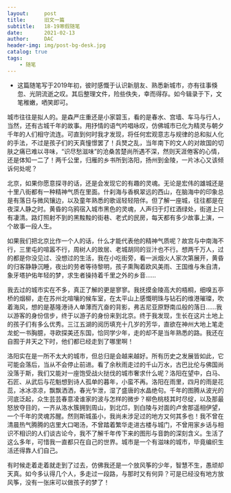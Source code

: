 ```yaml
---
layout:     post
title:      旧文一篇
subtitle:   18-19寒假随笔
date:       2021-02-13
author:     DAC
header-img: img/post-bg-desk.jpg
catalog: true
tags:
    - 随笔
---
```

* 这篇随笔写于2019年初，彼时感慨于认识新朋友、熟悉新城市，亦有往事倏忽、光阴流逝之叹。其后整理文件，险些佚失，幸而得存。如今辑录于下，文笔稚嫩，哂笑即可。

城市往往是拟人的。是森严庄重还是小家碧玉，看的是春水、宫墙、车马与行人，当然，还有古城千年的故事。用抒情的语气吟唱咏叹，仿佛城市已化为精灵与朝夕千年的人们相守流连。可直到何时我才发现，将任何宏观意志与规律的总和拟人化的手法，不过是孩子们的天真憧憬罢了！兵燹之乱，当年南下的文人的对故国的切肤之痛已难以寻味，“识尽愁滋味”的沧桑苦楚尚所遇不深，然则天涯倦客的心情，还是体知一二了！两千公里，归雁的乡书所到洛阳，扬州到金陵，一片冰心又该倾诉何处呢？

北京，如果你愿意探寻的话，还是会发现它的有趣的灵魂。无论是宏伟的雄城还是十里八街都有一种精神气质在里面。什刹海与香枫翠远的西山，在脑海中的印象总是有落日与微风镶边，以及童年熟悉的歌谣轻轻陪伴。但了解一座城，往往都是在夜深人静之时。黄昏的乌鸦宿入城市黑色的灵魂，人声归于灯红酒绿处，街道上只有凄清。路灯照射不到的黑黢黢的街巷、老式的民房，每天都有多少故事上演，一个故事一段人生。

如果我们把北京比作一个人的话，什么才能代表他的精神气质呢？故宫与中南海不行，三里屯的喧嚣不行，周树人的故居、老城胡同的豆汁也不行。想两千万人，过的都是你没见过、没想过的生活，我在小吃街旁，看一派烟火人家次第展开，黄昏的归客静静沉睡，夜出的劳者等待黎明，孩子熏陶着欧风美雨、王国维与朱自清，象牙塔护佑年轻的梦，求生者操持着千里之外的乡音……

我去过的城市实在不多，真正了解的更是寥寥。我抚摸金陵高大的梧桐，细嗅五亭桥的烟柳，走在苏州北喧嚷的候车室，在太平山上感慨明珠与钻石的维港璀璨，吹着海风，想的是基隆港诗人单薄而亢奋的背影，弗吉尼亚原野南瓜般的落日……我以游客的身份信步，终于以游子的身份来到北京。终于我发现，生长在这片土地上的孩子们有多么优秀。三江五湖的阅历填充十几岁的芳华，直欲在神州大地上笔走龙蛇一书胸臆，寻欧探美还东国，恰同学少年，走的却不是当年熟悉的路。我还在自囿于井天之下时，他们都已经走到了哪里啊！

洛阳实在是一所不太大的城市，但总归是会越来越好。所有历史之发展皆如此，它可能会落后，当从不会停止前进。看了余秋雨走过的千山万水，古巴比伦与佛国尚没落于斯，我们又能对一座饱受战火挞伐的城市奢求什么呢？洛阳在望中，白马、石匠、从武后与花魁想到诗人孤单的暮年，小蛮不再。洛阳在雨里，四月的雨是花蕊，冰冰凉凉，飘飘洒洒，春光乍泄，湿了盛唐的水晶绝句。千年的图腾从波光的河底泛起，众生芸芸春意凌谁家的波与怎样的微步？柳色桃枝其时尽绽，以及那最怒放夺目的，一齐从洛水簇拥到周山，到北邙，到白陵与对面的卢舍那遥相伊望，一个千年的灵魂苏醒。然则斯城虽小，我尚未涉足过的地方又何其多也！我不曾在清晨热气腾腾的店里大口喝汤，不曾踏着繁华走进古楼与城门，不曾用家乡话与相识不相识的人们谈古论今，我不了解千年传下来的图形与音韵的深刻含义。生活了这么多年，可惜我一直都只在自己的世界。城市是一个有滋味的城市，毕竟编织生活还得靠人们自己。

有时候走着走着就走到了过去，仿佛我还是一个放风筝的少年，智慧不生，愚顽却天真。如今多认得几个人，多走过一段路，与那时又有何异？可是已经没有地方放风筝，没有一张床可以做孩子的梦了！
